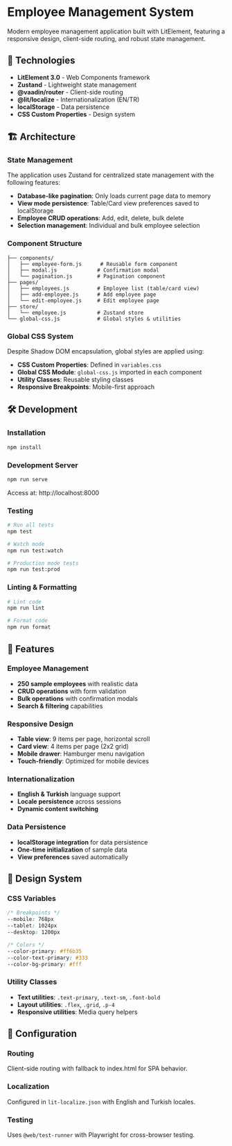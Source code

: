 # Employee Management System

Modern employee management application built with LitElement, featuring a responsive design, client-side routing, and robust state management.

## 🚀 Technologies

- **LitElement 3.0** - Web Components framework
- **Zustand** - Lightweight state management
- **@vaadin/router** - Client-side routing
- **@lit/localize** - Internationalization (EN/TR)
- **localStorage** - Data persistence
- **CSS Custom Properties** - Design system

## 🏗️ Architecture

### State Management

The application uses Zustand for centralized state management with the following features:

- **Database-like pagination**: Only loads current page data to memory
- **View mode persistence**: Table/Card view preferences saved to localStorage
- **Employee CRUD operations**: Add, edit, delete, bulk delete
- **Selection management**: Individual and bulk employee selection

### Component Structure

```
├── components/
│   ├── employee-form.js      # Reusable form component
│   ├── modal.js             # Confirmation modal
│   └── pagination.js        # Pagination component
├── pages/
│   ├── employees.js         # Employee list (table/card view)
│   ├── add-employee.js      # Add employee page
│   └── edit-employee.js     # Edit employee page
├── store/
│   └── employee.js          # Zustand store
└── global-css.js            # Global styles & utilities
```

### Global CSS System

Despite Shadow DOM encapsulation, global styles are applied using:

- **CSS Custom Properties**: Defined in `variables.css`
- **Global CSS Module**: `global-css.js` imported in each component
- **Utility Classes**: Reusable styling classes
- **Responsive Breakpoints**: Mobile-first approach

## 🛠️ Development

### Installation

```bash
npm install
```

### Development Server

```bash
npm run serve
```

Access at: http://localhost:8000

### Testing

```bash
# Run all tests
npm test

# Watch mode
npm run test:watch

# Production mode tests
npm run test:prod
```

### Linting & Formatting

```bash
# Lint code
npm run lint

# Format code
npm run format
```

## 📱 Features

### Employee Management

- **250 sample employees** with realistic data
- **CRUD operations** with form validation
- **Bulk operations** with confirmation modals
- **Search & filtering** capabilities

### Responsive Design

- **Table view**: 9 items per page, horizontal scroll
- **Card view**: 4 items per page (2x2 grid)
- **Mobile drawer**: Hamburger menu navigation
- **Touch-friendly**: Optimized for mobile devices

### Internationalization

- **English & Turkish** language support
- **Locale persistence** across sessions
- **Dynamic content switching**

### Data Persistence

- **localStorage integration** for data persistence
- **One-time initialization** of sample data
- **View preferences** saved automatically

## 🎨 Design System

### CSS Variables

```css
/* Breakpoints */
--mobile: 768px
--tablet: 1024px
--desktop: 1200px

/* Colors */
--color-primary: #ff6b35
--color-text-primary: #333
--color-bg-primary: #fff
```

### Utility Classes

- **Text utilities**: `.text-primary`, `.text-sm`, `.font-bold`
- **Layout utilities**: `.flex`, `.grid`, `.p-4`
- **Responsive utilities**: Media query helpers

## 🔧 Configuration

### Routing

Client-side routing with fallback to index.html for SPA behavior.

### Localization

Configured in `lit-localize.json` with English and Turkish locales.

### Testing

Uses `@web/test-runner` with Playwright for cross-browser testing.
